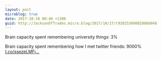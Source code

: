 ```yaml
---
layout: post
microblog: true
date: 2017-10-18 00:40 +1300
guid: http://JacksonOfTrades.micro.blog/2017/10/17/t920253090820866048.html
---
```

Brain capacity spent remembering university things: 3%

Brain capacity spent remembering how I met twitter friends: 9000% [t.co/ssezeLMFj...](https://t.co/ssezeLMFjV)

